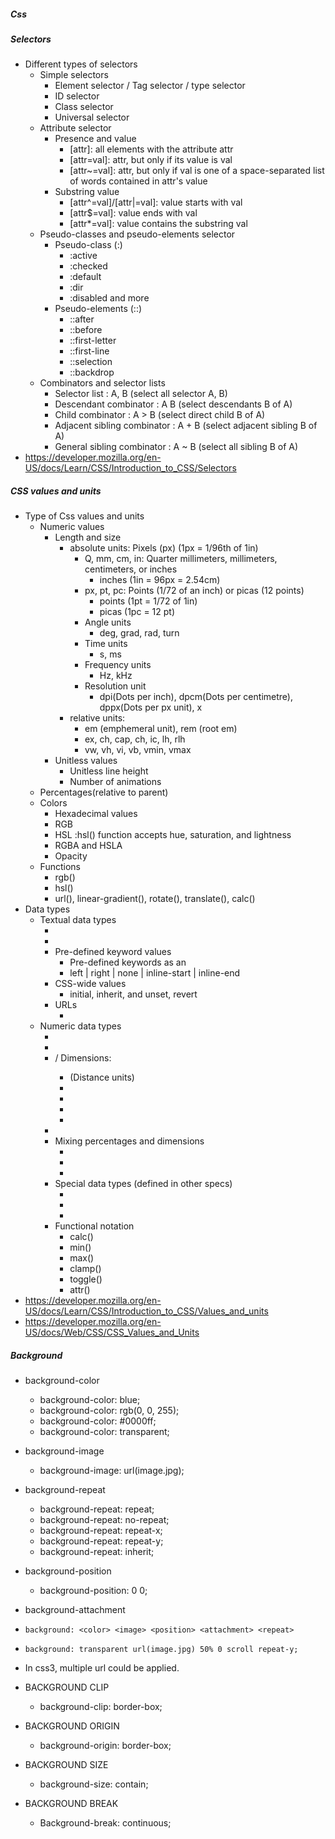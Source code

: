 ##### Css
##### Selectors
- Different types of selectors
    - Simple selectors
        - Element selector / Tag selector / type selector
        - ID selector	
        - Class selector
        - Universal selector
    - Attribute selector
        - Presence and value
            - [attr]: all elements with the attribute attr
            - [attr=val]: attr, but only if its value is val
            - [attr~=val]: attr, but only if  val is one of a space-separated list of words contained in attr's value
        - Substring value
            - [attr^=val]/[attr|=val]: value starts with val
            - [attr$=val]: value ends with val
            - [attr*=val]: value contains the substring val
    - Pseudo-classes and pseudo-elements selector
        - Pseudo-class 	(:)
            - :active
            - :checked
            - :default
            - :dir
            - :disabled and more
        - Pseudo-elements (::)
            - ::after
            - ::before
            - ::first-letter
            - ::first-line
            - ::selection
            - ::backdrop
    - Combinators and selector lists
        - Selector list	: A, B	(select all selector A, B)
        - Descendant combinator	: A B (select descendants B of A)
        - Child combinator	: A > B	(select direct child B of A)
        - Adjacent sibling combinator : A + B (select adjacent sibling B of A)
        - General sibling combinator : A ~ B (select all sibling B of A)
- https://developer.mozilla.org/en-US/docs/Learn/CSS/Introduction_to_CSS/Selectors
##### CSS values and units
- Type of Css values and units
    - Numeric values
        - Length and size
            - absolute units: Pixels (px) (1px = 1/96th of 1in)
                - Q, mm, cm, in: Quarter millimeters, millimeters, centimeters, or inches
                    - inches (1in = 96px = 2.54cm)
                - px, pt, pc: Points (1/72 of an inch) or picas (12 points) 
                    - points (1pt = 1/72 of 1in)
                    - picas (1pc = 12 pt)
                - Angle units
                    - deg, grad, rad, turn
                - Time units
                    - s, ms
                - Frequency units
                    - Hz, kHz
                - Resolution unit
                    - dpi(Dots per inch), dpcm(Dots per centimetre), dppx(Dots per px unit), x
            - relative units:
                - em (emphemeral unit), rem (root em)
                - ex, ch, cap, ch, ic, lh, rlh
                - vw, vh, vi, vb, vmin, vmax
        - Unitless values
            - Unitless line height
            - Number of animations
    - Percentages(relative to parent)
    - Colors
        - Hexadecimal values
        - RGB
        - HSL :hsl() function accepts hue, saturation, and lightness
        - RGBA and HSLA
        - Opacity
    - Functions
        - rgb()
        - hsl()
        - url(), linear-gradient(), rotate(), translate(), calc()
- Data types
    - Textual data types
        - <custom-ident>
        - <string>
        - Pre-defined keyword values
            - Pre-defined keywords as an <ident>
            - left | right | none | inline-start | inline-end
        - CSS-wide values
            - initial, inherit, and unset, revert
        - URLs
            - <url>
    - Numeric data types
        - <integer>
        - <number>
        - <dimension> / Dimensions:
            - <length> (Distance units)
            - <angle>
            - <time>
            - <frequency>
            - <resolution>
        - <percentage>
        - Mixing percentages and dimensions
            - <frequency-percentage>
            - <angle-percentage>
            - <time-percentage>
        - Special data types (defined in other specs)
            - <color>
            - <image>
            - <position>
        - Functional notation
            - calc()
            - min()
            - max()
            - clamp()
            - toggle()
            - attr()
- https://developer.mozilla.org/en-US/docs/Learn/CSS/Introduction_to_CSS/Values_and_units
- https://developer.mozilla.org/en-US/docs/Web/CSS/CSS_Values_and_Units
##### Background
- background-color
    - background-color: blue;
    - background-color: rgb(0, 0, 255);
    - background-color: #0000ff;
    - background-color: transparent;
- background-image
    - background-image: url(image.jpg);
- background-repeat
    - background-repeat: repeat;
    - background-repeat: no-repeat;
    - background-repeat: repeat-x;
    - background-repeat: repeat-y;
    - background-repeat: inherit;
- background-position
    - background-position: 0 0;
- background-attachment
- `background: <color> <image> <position> <attachment> <repeat>`
- `background: transparent url(image.jpg) 50% 0 scroll repeat-y;`

- In css3, multiple url could be applied.
- BACKGROUND CLIP
    - background-clip: border-box;
- BACKGROUND ORIGIN
    - background-origin: border-box;
- BACKGROUND SIZE
    - background-size: contain;
- BACKGROUND BREAK
    - Background-break: continuous;
